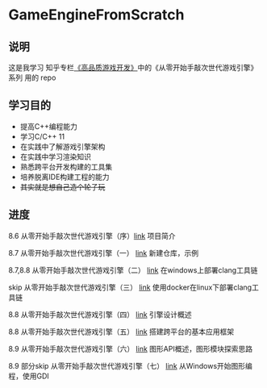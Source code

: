 # GameEngineFromScratch

## 说明

这是我学习 知乎专栏[《高品质游戏开发》](https://zhuanlan.zhihu.com/c_119702958)中的《从零开始手敲次世代游戏引擎》系列 用的 repo

## 学习目的

- 提高C++编程能力
- 学习C/C++ 11
- 在实践中了解游戏引擎架构
- 在实践中学习渲染知识
- 熟悉跨平台开发构建的工具集
- 培养脱离IDE构建工程的能力
- ~~其实就是想自己造个轮子玩~~

## 进度

8.6 从零开始手敲次世代游戏引擎（序）[link](https://zhuanlan.zhihu.com/p/28587092)
项目简介

8.7 从零开始手敲次世代游戏引擎（一） [link](https://zhuanlan.zhihu.com/p/28589792)
新建仓库，示例

8.7,8.8 从零开始手敲次世代游戏引擎（二） [link](https://zhuanlan.zhihu.com/p/28598462)
在windows上部署clang工具链

skip 从零开始手敲次世代游戏引擎（三） [link](https://zhuanlan.zhihu.com/p/28611487)
使用docker在linux下部署clang工具链

8.8 从零开始手敲次世代游戏引擎（四） [link](https://zhuanlan.zhihu.com/p/28615565)
引擎设计概述

8.8 从零开始手敲次世代游戏引擎（五） [link](https://zhuanlan.zhihu.com/p/28619982)
搭建跨平台的基本应用框架

8.9 从零开始手敲次世代游戏引擎（六） [link](https://zhuanlan.zhihu.com/p/28633100)
图形API概述，图形模块探索思路

8.9 部分skip 从零开始手敲次世代游戏引擎（七） [link](https://zhuanlan.zhihu.com/p/28641118)
从Windows开始图形编程，使用GDI
